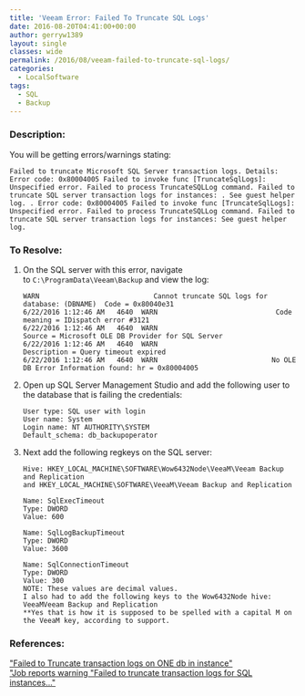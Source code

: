 ```yaml
---
title: 'Veeam Error: Failed To Truncate SQL Logs'
date: 2016-08-20T04:41:00+00:00
author: gerryw1389
layout: single
classes: wide
permalink: /2016/08/veeam-failed-to-truncate-sql-logs/
categories:
  - LocalSoftware
tags:
  - SQL
  - Backup
---
```

<!--more-->

### Description:

You will be getting errors/warnings stating:

   ```escape
   Failed to truncate Microsoft SQL Server transaction logs. Details: Error code: 0x80004005 Failed to invoke func [TruncateSqlLogs]: Unspecified error. Failed to process TruncateSQLLog command. Failed to truncate SQL server transaction logs for instances: . See guest helper log. . Error code: 0x80004005 Failed to invoke func [TruncateSqlLogs]: Unspecified error. Failed to process TruncateSQLLog command. Failed to truncate SQL server transaction logs for instances: See guest helper log.
   ```

### To Resolve:

1. On the SQL server with this error, navigate to `C:\ProgramData\Veeam\Backup` and view the log:

   ```escape
   WARN                            Cannot truncate SQL logs for database: (DBNAME)  Code = 0x80040e31  
   6/22/2016 1:12:46 AM   4640  WARN                             Code meaning = IDispatch error #3121  
   6/22/2016 1:12:46 AM   4640  WARN                             Source = Microsoft OLE DB Provider for SQL Server  
   6/22/2016 1:12:46 AM   4640  WARN                             Description = Query timeout expired  
   6/22/2016 1:12:46 AM   4640  WARN                            No OLE DB Error Information found: hr = 0x80004005
   ```

2. Open up SQL Server Management Studio and add the following user to the database that is failing the credentials:

   ```escape
   User type: SQL user with login  
   User name: System  
   Login name: NT AUTHORITY\SYSTEM  
   Default_schema: db_backupoperator
   ```

3. Next add the following regkeys on the SQL server:

   ```escape
   Hive: HKEY_LOCAL_MACHINE\SOFTWARE\Wow6432Node\VeeaM\Veeam Backup and Replication  
   and HKEY_LOCAL_MACHINE\SOFTWARE\VeeaM\Veeam Backup and Replication

   Name: SqlExecTimeout  
   Type: DWORD  
   Value: 600

   Name: SqlLogBackupTimeout  
   Type: DWORD  
   Value: 3600

   Name: SqlConnectionTimeout  
   Type: DWORD  
   Value: 300
   NOTE: These values are decimal values.  
   I also had to add the following keys to the Wow6432Node hive: VeeaMVeeam Backup and Replication  
   **Yes that is how it is supposed to be spelled with a capital M on the VeeaM key, according to support.
   ```

### References:

["Failed to Truncate transaction logs on ONE db in instance"](https://forums.veeam.com/veeam-backup-replication-f2/failed-to-truncate-transaction-logs-on-one-db-in-instance-t33181.html)  
["Job reports warning "Failed to truncate transaction logs for SQL instances..."](https://www.veeam.com/kb2027)  